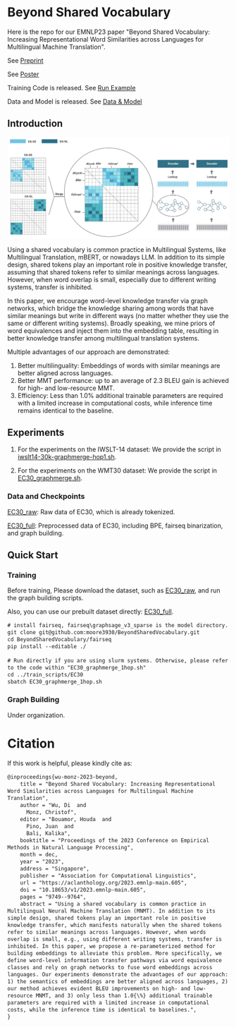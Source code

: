# Beyond Shared Vocabulary
Here is the repo for our EMNLP23 paper "Beyond Shared Vocabulary: Increasing Representational Word Similarities across Languages for Multilingual Machine Translation".

See [Preprint](https://arxiv.org/pdf/2305.14189.pdf)

See [Poster](materials/EMNLP23%20-%20Poster.pdf)

Training Code is released. See [Run Example](#quick_start)

Data and Model is released. See [Data & Model](#data_model)

## Introduction
![](materials/main.jpg)

Using a shared vocabulary is common practice in Multilingual Systems, like Multilingual Translation, mBERT, or nowadays LLM. In addition to its simple design, shared tokens play an important role in positive knowledge transfer, assuming that shared tokens refer to similar meanings across languages. However, when word overlap is small, especially due to different writing systems, transfer is inhibited.

In this paper, we encourage word-level knowledge transfer via graph networks, which bridge the knowledge sharing among words that have similar meanings but write in different ways (no matter whether they use the same or different writing systems). Broadly speaking, we mine priors of word equivalences and inject them into the embedding table, resulting in better knowledge transfer among multilingual translation systems. 

Multiple advantages of our approach are demonstrated: 
1) Better multilinguality: Embeddings of words with similar meanings are better aligned across languages.
2) Better MMT performance: up to an average of 2.3 BLEU gain is achieved for high- and low-resource MMT.
3) Efficiency: Less than 1.0% additional trainable parameters are required with a limited increase in computational costs, while inference time remains identical to the baseline.

## Experiments

1) For the experiments on the IWSLT-14 dataset: We provide the script in [iwslt14-30k-graphmerge-hop1.sh](https://github.com/research-anonymous/beyond_shared_vocabulary/blob/main/iwslt14-30k-graphmerge-hop1.sh).

2) For the experiments on the WMT30 dataset: We provide the script in [EC30_graphmerge.sh](https://github.com/moore3930/BeyondSharedVocabulary/blob/main/train_scripts/EC30/EC30_graphmerge_1hop.sh). 

<span id="data_model"></span>
### Data and Checkpoints
[EC30_raw](https://drive.google.com/file/d/1HgO278Pxt_B_rS3VISt9jrr2MqWKWss0/view?usp=sharing): Raw data of EC30, which is already tokenized.

[EC30_full](https://drive.google.com/file/d/1e4VxVE_7WSjczPT5SFPMJRIuvmR5wstR/view?usp=sharing): Preprocessed data of EC30, including BPE, fairseq binarization, and graph building.

<span id="quick_start"></span>
## Quick Start
### Training
Before training, Please download the dataset, such as [EC30_raw](https://drive.google.com/file/d/1HgO278Pxt_B_rS3VISt9jrr2MqWKWss0/view?usp=sharing), and run the graph building scripts.

Also, you can use our prebuilt dataset directly: [EC30_full](https://drive.google.com/file/d/1e4VxVE_7WSjczPT5SFPMJRIuvmR5wstR/view?usp=sharing).

```angular2html
# install fairseq, fairseq\graphsage_v3_sparse is the model directory.
git clone git@github.com:moore3930/BeyondSharedVocabulary.git
cd BeyondSharedVocabulary/fairseq
pip install --editable ./

# Run directly if you are using slurm systems. Otherwise, please refer to the code within "EC30_graphmerge_1hop.sh"
cd ../train_scripts/EC30
sbatch EC30_graphmerge_1hop.sh

```


### Graph Building
Under organization.

# Citation
If this work is helpful, please kindly cite as:
```angular2html
@inproceedings{wu-monz-2023-beyond,
    title = "Beyond Shared Vocabulary: Increasing Representational Word Similarities across Languages for Multilingual Machine Translation",
    author = "Wu, Di  and
      Monz, Christof",
    editor = "Bouamor, Houda  and
      Pino, Juan  and
      Bali, Kalika",
    booktitle = "Proceedings of the 2023 Conference on Empirical Methods in Natural Language Processing",
    month = dec,
    year = "2023",
    address = "Singapore",
    publisher = "Association for Computational Linguistics",
    url = "https://aclanthology.org/2023.emnlp-main.605",
    doi = "10.18653/v1/2023.emnlp-main.605",
    pages = "9749--9764",
    abstract = "Using a shared vocabulary is common practice in Multilingual Neural Machine Translation (MNMT). In addition to its simple design, shared tokens play an important role in positive knowledge transfer, which manifests naturally when the shared tokens refer to similar meanings across languages. However, when words overlap is small, e.g., using different writing systems, transfer is inhibited. In this paper, we propose a re-parameterized method for building embeddings to alleviate this problem. More specifically, we define word-level information transfer pathways via word equivalence classes and rely on graph networks to fuse word embeddings across languages. Our experiments demonstrate the advantages of our approach: 1) the semantics of embeddings are better aligned across languages, 2) our method achieves evident BLEU improvements on high- and low-resource MNMT, and 3) only less than 1.0{\%} additional trainable parameters are required with a limited increase in computational costs, while the inference time is identical to baselines.",
}
```


